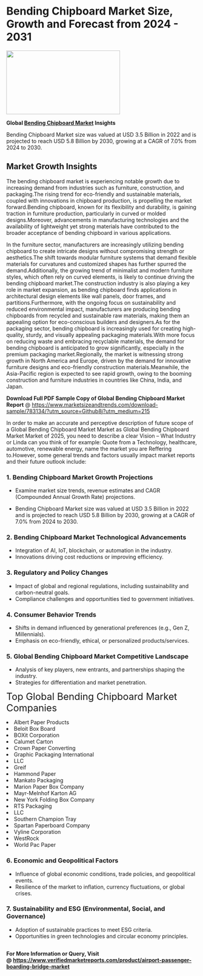 <H1>Bending Chipboard Market Size, Growth and Forecast from 2024 - 2031</H1><img class="aligncenter size-medium wp-image-584254" src="https://thirdeyenews.in/wp-content/uploads/2024/09/Global-Market-Research-300x168.jpeg" alt="" width="300" height="168" /><p><strong>Global&nbsp;<a href="https://www.marketsizeandtrends.com/download-sample/783134/?utm_source=Github8j?utm_medium=215">Bending Chipboard Market</a> Insights</strong></p><p>Bending Chipboard Market size was valued at USD 3.5 Billion in 2022 and is projected to reach USD 5.8 Billion by 2030, growing at a CAGR of 7.0% from 2024 to 2030.</p><p><h2>Market Growth Insights</h2> <p>The bending chipboard market is experiencing notable growth due to increasing demand from industries such as furniture, construction, and packaging.The rising trend for eco-friendly and sustainable materials, coupled with innovations in chipboard production, is propelling the market forward.Bending chipboard, known for its flexibility and durability, is gaining traction in furniture production, particularly in curved or molded designs.Moreover, advancements in manufacturing technologies and the availability of lightweight yet strong materials have contributed to the broader acceptance of bending chipboard in various applications.</p> <p>In the furniture sector, manufacturers are increasingly utilizing bending chipboard to create intricate designs without compromising strength or aesthetics.The shift towards modular furniture systems that demand flexible materials for curvatures and customized shapes has further spurred the demand.Additionally, the growing trend of minimalist and modern furniture styles, which often rely on curved elements, is likely to continue driving the bending chipboard market.The construction industry is also playing a key role in market expansion, as bending chipboard finds applications in architectural design elements like wall panels, door frames, and partitions.Furthermore, with the ongoing focus on sustainability and reduced environmental impact, manufacturers are producing bending chipboards from recycled and sustainable raw materials, making them an appealing option for eco-conscious builders and designers.As for the packaging sector, bending chipboard is increasingly used for creating high-quality, sturdy, and visually appealing packaging materials.With more focus on reducing waste and embracing recyclable materials, the demand for bending chipboard is anticipated to grow significantly, especially in the premium packaging market.Regionally, the market is witnessing strong growth in North America and Europe, driven by the demand for innovative furniture designs and eco-friendly construction materials.Meanwhile, the Asia-Pacific region is expected to see rapid growth, owing to the booming construction and furniture industries in countries like China, India, and Japan.</p> <p><span class=""><strong>Download Full PDF Sample Copy of Global Bending Chipboard Market Report</strong> @ <a href="https://www.marketsizeandtrends.com/download-sample/783134/?utm_source=Github8j?utm_medium=215" target="_blank">https://www.marketsizeandtrends.com/download-sample/783134/?utm_source=Github8j?utm_medium=215</a></span></p><p>In order to make an accurate and perceptive description of future scope of a Global&nbsp;Bending Chipboard Market Market as Global&nbsp;Bending Chipboard Market Market of 2025, you need to describe a clear Vision &ndash; What Industry or Linda can you think of for example: Quote from a Technology, healthcare, automotive, renewable energy, name the market you are Reffering to.However, some general trends and factors usually impact market reports and their future outlook include:</p><h3>1.&nbsp;<strong>Bending Chipboard Market Growth Projections</strong></h3><ul><li>Examine market size trends, revenue estimates and CAGR (Compounded Annual Growth Rate) projections.</li><li><p>Bending Chipboard Market size was valued at USD 3.5 Billion in 2022 and is projected to reach USD 5.8 Billion by 2030, growing at a CAGR of 7.0% from 2024 to 2030.</p></li></ul><h3>2.&nbsp;<strong>Bending Chipboard Market Technological Advancements</strong></h3><ul><li>Integration of AI, IoT, blockchain, or automation in the industry.</li><li>Innovations driving cost reductions or improving efficiency.</li></ul><h3>3.&nbsp;<strong>Regulatory and Policy Changes</strong></h3><ul><li>Impact of global and regional regulations, including sustainability and carbon-neutral goals.</li><li>Compliance challenges and opportunities tied to government initiatives.</li></ul><h3>4.&nbsp;<strong>Consumer Behavior Trends</strong></h3><ul><li>Shifts in demand influenced by generational preferences (e.g., Gen Z, Millennials).</li><li>Emphasis on eco-friendly, ethical, or personalized products/services.</li></ul><h3>5.&nbsp;<strong>Global Bending Chipboard Market Competitive Landscape</strong></h3><ul><li>Analysis of key players, new entrants, and partnerships shaping the industry.</li><li>Strategies for differentiation and market penetration.</li></ul><p data-pm-slice="1 1 []"><span style="color: inherit; font-family: inherit; font-size: 25px;">Top Global Bending Chipboard Market Companies</span></p><div class="" data-test-id=""><p><li>Albert Paper Products</li><li> Beloit Box Board</li><li> BOXit Corporation</li><li> Calumet Carton</li><li> Crown Paper Converting</li><li> Graphic Packaging International</li><li> LLC</li><li> Greif</li><li> Hammond Paper</li><li> Mankato Packaging</li><li> Marion Paper Box Company</li><li> Mayr-Melnhof Karton AG</li><li> New York Folding Box Company</li><li> RTS Packaging</li><li> LLC</li><li> Southern Champion Tray</li><li> Spartan Paperboard Company</li><li> Vyline Corporation</li><li> WestRock</li><li> World Pac Paper</li></p></div><h3>6.&nbsp;<strong>Economic and Geopolitical Factors</strong></h3><ul><li>Influence of global economic conditions, trade policies, and geopolitical events.</li><li>Resilience of the market to inflation, currency fluctuations, or global crises.</li></ul><h3>7.&nbsp;<strong>Sustainability and ESG (Environmental, Social, and Governance)</strong></h3><ul><li>Adoption of sustainable practices to meet ESG criteria.</li><li>Opportunities in green technologies and circular economy principles.</li></ul><h2><strong style="font-size: 14px;">For More Information or Query, Visit @&nbsp;</strong><a style="background-color: #ffffff; font-size: 14px;" href="https://www.marketsizeandtrends.com/report/bending-chipboard-market/" target="_blank">https://www.verifiedmarketreports.com/product/airport-passenger-boarding-bridge-market</a></h2>
